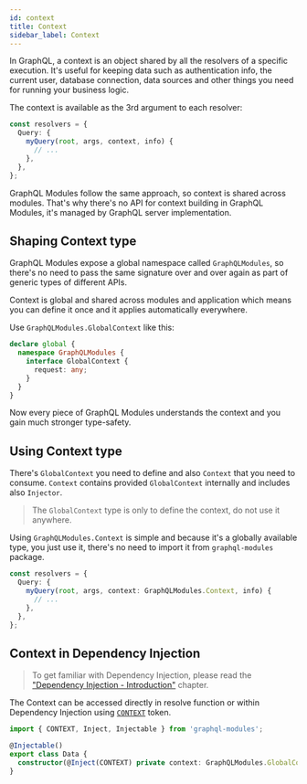 ```yaml
---
id: context
title: Context
sidebar_label: Context
---
```


In GraphQL, a context is an object shared by all the resolvers of a specific execution. It's useful for keeping data such as authentication info, the current user, database connection, data sources and other things you need for running your business logic.

The context is available as the 3rd argument to each resolver:

```typescript
const resolvers = {
  Query: {
    myQuery(root, args, context, info) {
      // ...
    },
  },
};
```

GraphQL Modules follow the same approach, so context is shared across modules. That's why there's no API for context building in GraphQL Modules, it's managed by GraphQL server implementation.

## Shaping Context type

GraphQL Modules expose a global namespace called `GraphQLModules`, so there's no need to pass the same signature over and over again as part of generic types of different APIs.

Context is global and shared across modules and application which means you can define it once and it applies automatically everywhere.

Use `GraphQLModules.GlobalContext` like this:

```typescript
declare global {
  namespace GraphQLModules {
    interface GlobalContext {
      request: any;
    }
  }
}
```

Now every piece of GraphQL Modules understands the context and you gain much stronger type-safety.

## Using Context type

There's `GlobalContext` you need to define and also `Context` that you need to consume. `Context` contains provided `GlobalContext` internally and includes also `Injector`.

> The `GlobalContext` type is only to define the context, do not use it anywhere.

Using `GraphQLModules.Context` is simple and because it's a globally available type, you just use it, there's no need to import it from `graphql-modules` package.

```typescript
const resolvers = {
  Query: {
    myQuery(root, args, context: GraphQLModules.Context, info) {
      // ...
    },
  },
};
```

## Context in Dependency Injection

> To get familiar with Dependency Injection, please read the ["Dependency Injection - Introduction"](../di/introduction.md) chapter.

The Context can be accessed directly in resolve function or within Dependency Injection using [`CONTEXT`](../api.md#context) token.

```typescript
import { CONTEXT, Inject, Injectable } from 'graphql-modules';

@Injectable()
export class Data {
  constructor(@Inject(CONTEXT) private context: GraphQLModules.GlobalContext) {}
}
```

